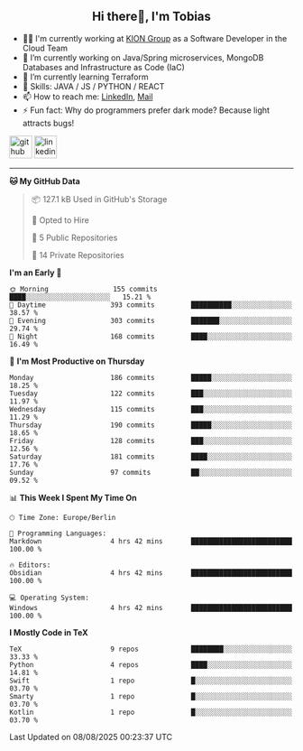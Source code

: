 <h2 align="center">Hi there👋, I'm Tobias</h2>

- 🧑‍💼 I'm currently working at [KION Group](https://www.kiongroup.com/) as a Software Developer in the Cloud Team
- 🔭 I’m currently working on Java/Spring microservices, MongoDB Databases and Infrastructure as Code (IaC)
- 🌱 I’m currently learning Terraform
- 💪 Skills: JAVA / JS / PYTHON / REACT
- 📫 How to reach me: [LinkedIn](https://www.linkedin.com/in/tgoetz), [Mail](mailto:mail@tobiasgoetz.com) 
- ⚡ Fun fact: Why do programmers prefer dark mode? Because light attracts bugs!

[<img src='https://cdn.jsdelivr.net/npm/simple-icons@3.0.1/icons/github.svg' alt='github' height='40'>](https://github.com/TobiasGoetz)  [<img src='https://cdn.jsdelivr.net/npm/simple-icons@3.0.1/icons/linkedin.svg' alt='linkedin' height='40'>](https://www.linkedin.com/in/tgoetz/)  

---

<!--START_SECTION:waka-->
**🐱 My GitHub Data** 

> 📦 127.1 kB Used in GitHub's Storage 
 > 
> 💼 Opted to Hire
 > 
> 📜 5 Public Repositories 
 > 
> 🔑 14 Private Repositories 
 > 
**I'm an Early 🐤** 

```text
🌞 Morning                155 commits         ████░░░░░░░░░░░░░░░░░░░░░   15.21 % 
🌆 Daytime                393 commits         ██████████░░░░░░░░░░░░░░░   38.57 % 
🌃 Evening                303 commits         ███████░░░░░░░░░░░░░░░░░░   29.74 % 
🌙 Night                  168 commits         ████░░░░░░░░░░░░░░░░░░░░░   16.49 % 
```
📅 **I'm Most Productive on Thursday** 

```text
Monday                   186 commits         █████░░░░░░░░░░░░░░░░░░░░   18.25 % 
Tuesday                  122 commits         ███░░░░░░░░░░░░░░░░░░░░░░   11.97 % 
Wednesday                115 commits         ███░░░░░░░░░░░░░░░░░░░░░░   11.29 % 
Thursday                 190 commits         █████░░░░░░░░░░░░░░░░░░░░   18.65 % 
Friday                   128 commits         ███░░░░░░░░░░░░░░░░░░░░░░   12.56 % 
Saturday                 181 commits         ████░░░░░░░░░░░░░░░░░░░░░   17.76 % 
Sunday                   97 commits          ██░░░░░░░░░░░░░░░░░░░░░░░   09.52 % 
```


📊 **This Week I Spent My Time On** 

```text
🕑︎ Time Zone: Europe/Berlin

💬 Programming Languages: 
Markdown                 4 hrs 42 mins       █████████████████████████   100.00 % 

🔥 Editors: 
Obsidian                 4 hrs 42 mins       █████████████████████████   100.00 % 

💻 Operating System: 
Windows                  4 hrs 42 mins       █████████████████████████   100.00 % 
```

**I Mostly Code in TeX** 

```text
TeX                      9 repos             ████████░░░░░░░░░░░░░░░░░   33.33 % 
Python                   4 repos             ████░░░░░░░░░░░░░░░░░░░░░   14.81 % 
Swift                    1 repo              █░░░░░░░░░░░░░░░░░░░░░░░░   03.70 % 
Smarty                   1 repo              █░░░░░░░░░░░░░░░░░░░░░░░░   03.70 % 
Kotlin                   1 repo              █░░░░░░░░░░░░░░░░░░░░░░░░   03.70 % 
```




 Last Updated on 08/08/2025 00:23:37 UTC
<!--END_SECTION:waka-->

